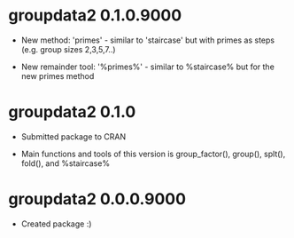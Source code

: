 # groupdata2 0.1.0.9000

* New method: 'primes' - similar to 'staircase' but with primes as steps (e.g. group sizes 2,3,5,7..)

* New remainder tool: '%primes%' - similar to %staircase% but for the new primes method



# groupdata2 0.1.0

* Submitted package to CRAN  

* Main functions and tools of this version is group_factor(), group(), splt(), fold(), and %staircase%  


# groupdata2 0.0.0.9000

* Created package :)  
